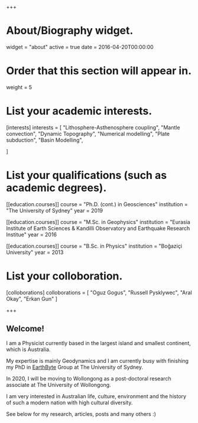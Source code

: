 +++

# About/Biography widget.
widget = "about"
active = true
date = 2016-04-20T00:00:00

# Order that this section will appear in.
weight = 5

# List your academic interests.
[interests]
  interests = [
    "Lithosphere-Asthenosphere coupling",
    "Mantle convection",
	"Dynamic Topography",
    "Numerical modelling",
    "Plate subduction",
    "Basin Modelling",
    
  ]

# List your qualifications (such as academic degrees).
[[education.courses]]
  course = "Ph.D. (cont.) in Geosciences"
  institution = "The University of Sydney"
  year = 2019

[[education.courses]]
  course = "M.Sc. in Geophysics"
  institution = "Eurasia Institute of Earth Sciences & Kandilli Observatory and Earthquake Research Institue"
  year = 2016

[[education.courses]]
  course = "B.Sc. in Physics"
  institution = "Boğaziçi University"
  year = 2013
 
# List your colloboration.
[colloborations]
  colloborations = [
    "Oguz Gogus",
    "Russell Pysklywec",
    "Aral Okay",
    "Erkan Gun"
  ]
 
 
+++

## **Welcome!**

I am a Physicist currently based in the largest island and smallest continent, which is Australia. <br/>

My expertise is mainly Geodynamics and I am currently busy with finishing my PhD in [EarthByte][EarthByteWebPage] Group at The University of Sydney. <br/>

In 2020, I will be moving to Wollongong as a post-doctoral research associate at The University of Wollongong.  <br/>  

I am very interested in Australian life, culture, environment and the history of such a modern nation with high cultural diversity. <br/>


See below for my research, articles, posts and many others :)

[EarthByteWebPage]:http://www.earthbyte.org